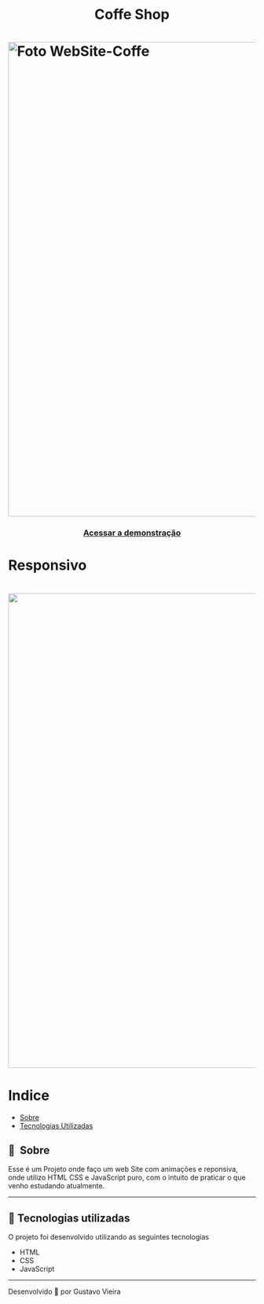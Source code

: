 # 

<h1 align="center"> Coffe Shop </h1>

<h1>
    <img width="965px" src="WebSite.jpg" alt="Foto WebSite-Coffe">
</h1>

<h3 align="center">
    <a href="">Acessar a demonstração</a>
<h3 >

 # Responsivo
 
 <h1>
    <img width="965px" src="Gif_Demonstraçao_WebSite_Coffe">
</h1>
 
# Indice

- [Sobre](#-sobre)
- [Tecnologias Utilizadas](#-tecnologias-utilizadas)

## 🔖&nbsp; Sobre

Esse é um Projeto onde faço um web Site com animações e reponsiva, onde utilizo HTML CSS e JavaScript puro, com o intuito de praticar o que venho estudando atualmente.

---

## 🚀 Tecnologias utilizadas

O projeto foi desenvolvido utilizando as seguintes tecnologias

- HTML
- CSS
- JavaScript 

---

Desenvolvido 💜 por Gustavo Vieira

[def]: alt